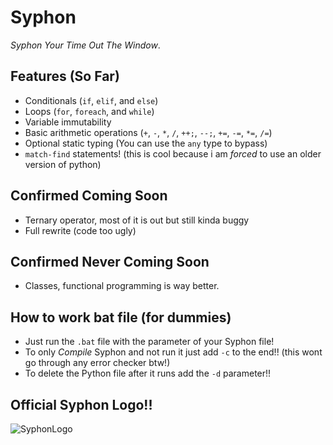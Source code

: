 # Syphon

*Syphon Your Time Out The Window*.

## Features (So Far)

- Conditionals (`if`, `elif`, and `else`)
- Loops (`for`, `foreach`, and `while`)
- Variable immutability
- Basic arithmetic operations (`+`, `-`, `*`, `/`, `++;`, `--;`, `+=`, `-=`, `*=`, `/=`)
- Optional static typing (You can use the `any` type to bypass)
- `match-find` statements! (this is cool because i am *forced* to use an older version of python)

## Confirmed Coming Soon

- Ternary operator, most of it is out but still kinda buggy
- Full rewrite (code too ugly)

## Confirmed Never Coming Soon

- Classes, functional programming is way better.

## How to work bat file (for dummies)

- Just run the `.bat` file with the parameter of your Syphon file!
- To only *Compile* Syphon and not run it just add `-c` to the end!! (this wont go through any error checker btw!)
- To delete the Python file after it runs add the `-d` parameter!!

## Official Syphon Logo!!
  
![SyphonLogo](https://github.com/user-attachments/assets/a117d966-664e-4ab2-958c-7a96a25edd5b)
